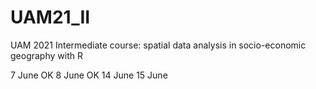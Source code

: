 # UAM21_II
UAM 2021 Intermediate course: spatial data analysis in socio-economic geography with R

7 June OK 
8 June OK 
14 June
15 June


